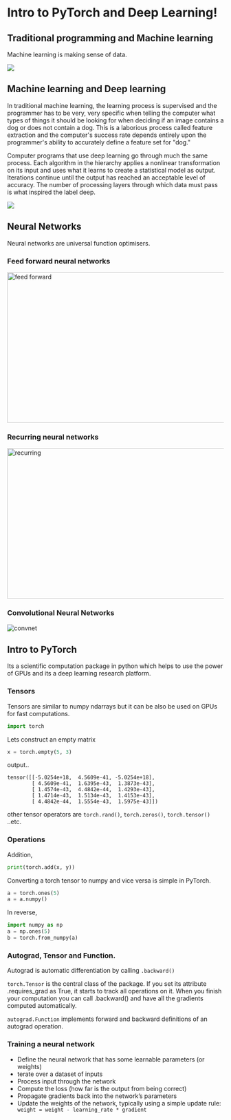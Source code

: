 # Intro to PyTorch and Deep Learning!

## Traditional programming and Machine learning

Machine learning is making sense of data.

![](https://scontent.fcok1-1.fna.fbcdn.net/v/t1.0-9/38647232_1065262550318293_8878660628852506624_o.jpg?_nc_cat=0&oh=23aa585957059eed98c0526dbce4075d&oe=5BFFE65D)

## Machine learning and Deep learning

In traditional machine learning, the learning process is supervised and the programmer has to be very, very specific when telling the computer what types of things it should be looking for when deciding if an image contains a dog or does not contain a dog. This is a laborious process called feature extraction and the computer's success rate depends entirely upon the programmer's ability to accurately define a feature set for "dog."

Computer programs that use deep learning go through much the same process. Each algorithm in the hierarchy applies a nonlinear transformation on its input and uses what it learns to create a statistical model as output. Iterations continue until the output has reached an acceptable level of accuracy. The number of processing layers through which data must pass is what inspired the label deep.

![](https://qph.fs.quoracdn.net/main-qimg-6c1dc5666bd31bf16120d332957b4059)

## Neural Networks

Neural networks are universal function optimisers.

### Feed forward neural networks

<p>
  <img src="https://cdn-images-1.medium.com/max/1600/1*Gh5PS4R_A5drl5ebd_gNrg@2x.png" alt="feed forward" height="350" width="600"/>
</p>

### Recurring neural networks


<p>
  <img src="https://iamtrask.github.io/img/backprop_through_time.gif" alt="recurring" height="350" width="600"/>
</p>

### Convolutional Neural Networks

<p>
  <img src="http://cs231n.github.io/assets/cnn/cnn.jpeg" alt="convnet"/>
</p>

## Intro to PyTorch

Its a scientific computation package in python which helps to use the power of GPUs and its a deep learning research platform.

### Tensors

Tensors are similar to numpy ndarrays but it can be also be used on GPUs for fast computations.

```python
import torch
```

Lets construct an empty matrix

```python
x = torch.empty(5, 3)
```
output..
```
tensor([[-5.0254e+18,  4.5609e-41, -5.0254e+18],
        [ 4.5609e-41,  1.6395e-43,  1.3873e-43],
        [ 1.4574e-43,  4.4842e-44,  1.4293e-43],
        [ 1.4714e-43,  1.5134e-43,  1.4153e-43],
        [ 4.4842e-44,  1.5554e-43,  1.5975e-43]])
```

other tensor operators are ```torch.rand()```, ```torch.zeros()```, ```torch.tensor()``` ..etc. 

### Operations

Addition,

```python
print(torch.add(x, y))
```

Converting a torch tensor to numpy and vice versa is simple in PyTorch.

```python
a = torch.ones(5)
a = a.numpy()
```
In reverse,

```python
import numpy as np
a = np.ones(5)
b = torch.from_numpy(a)
```
### Autograd, Tensor and Function.

Autograd is automatic differentiation by calling ```.backward()```

```torch.Tensor``` is the central class of the package. If you set its attribute .requires_grad as True, it starts to track all operations on it. When you finish your computation you can call .backward() and have all the gradients computed automatically.

```autograd.Function``` implements forward and backward definitions of an autograd operation.

### Training a neural network

- Define the neural network that has some learnable parameters (or weights)
- terate over a dataset of inputs
- Process input through the network
- Compute the loss (how far is the output from being correct)
- Propagate gradients back into the network’s parameters
- Update the weights of the network, typically using a simple update rule:
``` weight = weight - learning_rate * gradient```

